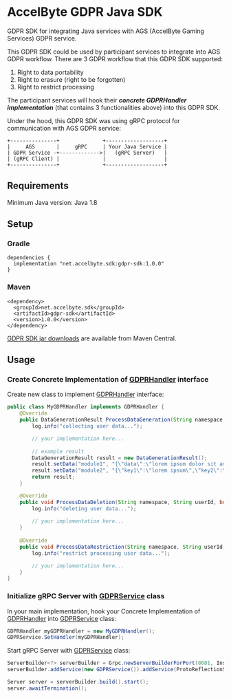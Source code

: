 # AccelByte GDPR Java SDK

GDPR SDK for integrating Java services with AGS (AccelByte Gaming Services) GDPR service.

This GDPR SDK could be used by participant services to integrate into AGS GDPR workflow.
There are 3 GDPR workflow that this GDPR SDK supported:
1. Right to data portability
2. Right to erasure (right to be forgotten)
3. Right to restrict processing

The participant services will hook their _**concrete GDPRHandler implementation**_ (that contains 3 functionalities above) into this GDPR SDK.

Under the hood, this GDPR SDK was using gRPC protocol for communication with AGS GDPR service:

```
+---------------+              +-------------------+
|     AGS       |     gRPC     | Your Java Service |
| GDPR Service -+------------->|   (gRPC Server)   |
| (gRPC Client) |              |                   |
+---------------+              +-------------------+
```

## Requirements

Minimum Java version: Java 1.8

## Setup

### Gradle
```shell
dependencies {
  implementation "net.accelbyte.sdk:gdpr-sdk:1.0.0"
}
```

### Maven
```shell
<dependency>
  <groupId>net.accelbyte.sdk</groupId>
  <artifactId>gdpr-sdk</artifactId>
  <version>1.0.0</version>
</dependency>
```

[GDPR SDK jar downloads](https://search.maven.org/artifact/net.accelbyte.sdk/gdpr-sdk/1.0.0/jar) are available from Maven Central.

## Usage

### Create Concrete Implementation of [GDPRHandler](src/main/java/net/accelbyte/gdpr/sdk/GDPRHandler.java) interface

Create new class to implement [GDPRHandler](src/main/java/net/accelbyte/gdpr/sdk/GDPRHandler.java) interface:
```java
public class MyGDPRHandler implements GDPRHandler {
    @Override
    public DataGenerationResult ProcessDataGeneration(String namespace, String userId, boolean isPublisherNamespace) {
        log.info("collecting user data...");

        // your implementation here...
        
        // example result
        DataGenerationResult result = new DataGenerationResult();
        result.setData("module1", "{\"data\":\"lorem ipsum dolor sit amet\"}".getBytes());
        result.setData("module2", "{\"key1\":\"lorem ipsum\",\"key2\":\"dolor sit amet\"}".getBytes());
        return result;
    }

    @Override
    public void ProcessDataDeletion(String namespace, String userId, boolean isPublisherNamespace) {
        log.info("deleting user data...");
        
        // your implementation here...
    }
    
    @Override
    public void ProcessDataRestriction(String namespace, String userId, boolean restrict, boolean isPublisherNamespace) {
        log.info("restrict processing user data...");

        // your implementation here...
    }
}
```

### Initialize gRPC Server with [GDPRService](src/main/java/net/accelbyte/gdpr/sdk/GDPRService.java) class

In your main implementation, hook your Concrete Implementation of [GDPRHandler](src/main/java/net/accelbyte/gdpr/sdk/GDPRHandler.java) into [GDPRService](src/main/java/net/accelbyte/gdpr/sdk/GDPRService.java) class:
```java
GDPRHandler myGDPRHandler = new MyGDPRHandler();
GDPRService.SetHandler(myGDPRHandler);
```

Start gRPC Server with [GDPRService](src/main/java/net/accelbyte/gdpr/sdk/GDPRService.java) class:
```java
ServerBuilder<?> serverBuilder = Grpc.newServerBuilderForPort(8081, InsecureServerCredentials.create());
serverBuilder.addService(new GDPRService()).addService(ProtoReflectionService.newInstance());

Server server = serverBuilder.build().start();
server.awaitTermination();
```
